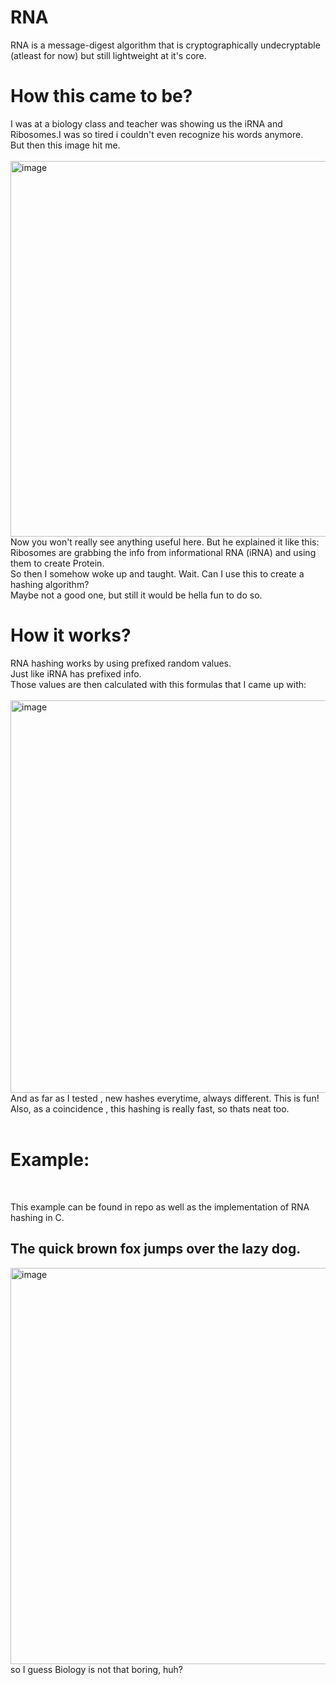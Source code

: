 # RNA
RNA is a message-digest algorithm that is cryptographically undecryptable (atleast for now) but still lightweight at it's core.


<h1>How this came to be?</h1>

<p>I was at a biology class and teacher was showing us the iRNA and Ribosomes.I was so tired i couldn't even recognize his words anymore.<br>
But then this image hit me.<br>
<br>
<img width="601" alt="image" src="https://user-images.githubusercontent.com/59802817/193108898-d9d3010c-508d-4d0e-a00f-2071c5b1e18f.png">
<br>
Now you won't really see anything useful here. But he explained it like this:
<br>
Ribosomes are grabbing the info from informational RNA (iRNA) and using them to create Protein.
<br>
So then I somehow woke up and taught. Wait. Can I use this to create a hashing algorithm?
<br>
Maybe not a good one, but still it would be hella fun to do so.
<br>
<h1>How it works?</h1>
RNA hashing works by using prefixed random values.<br>
Just like iRNA has prefixed info.<br>
Those values are then calculated with this formulas that I came up with:
<br>
<br>
<img width="628" alt="image" src="https://user-images.githubusercontent.com/59802817/193109793-a769c2f7-f0d2-4115-a60a-019c53fb37cf.png">
<br>
And as far as I tested , new hashes everytime, always different. This is fun!
<br>Also, as a coincidence , this hashing is really fast, so thats neat too.<br>

<br>
<h1>Example:</h1>
<br>
<p>This example can be found in repo as well as the implementation of RNA hashing in C.<br>
<h2>The quick brown fox jumps over the lazy dog.</h2>

<img width="634" alt="image" src="https://user-images.githubusercontent.com/59802817/193110097-9f0d817e-5bf8-44ea-9b4b-1f1a58356b51.png">
<br>
so I guess Biology is not that boring, huh?
